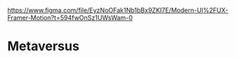 
https://www.figma.com/file/EyzNoOFak1Nb1bBx9ZKI7E/Modern-UI%2FUX-Framer-Motion?t=594fwOnSz1UWsWam-0
# Metaversus
